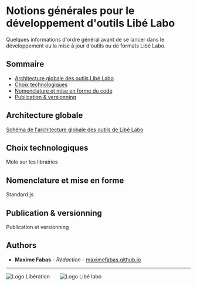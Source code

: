 # Notions générales pour le développement d'outils Libé Labo

Quelques informations d'ordre général avant de se lancer dans le développement ou la mise à jour d'outils ou de formats Libé Labo.

## Sommaire
- [Architecture globale des outlis Libé Labo](https://github.com/libe-max/Docs/blob/master/technical-guidelines-overview.md#architecture-globale)
- [Choix technologiques](https://github.com/libe-max/Docs/blob/master/technical-guidelines-overview.md#choix-technologiques)
- [Nomenclature et mise en forme du code](https://github.com/libe-max/Docs/blob/master/technical-guidelines-overview.md#nomenclature-et-mise-en-forme)
- [Publication & versionning](https://github.com/libe-max/Docs/blob/master/technical-guidelines-overview.md#publication--versionning)

## Architecture globale

[Schéma de l'architecture globale des outils de Libé Labo](https://github.com/libe-max/Docs/raw/master/assets/applications-scheme.png)

## Choix technologiques

Molo sur les librairies

## Nomenclature et mise en forme

Standard.js

## Publication & versionning

Publication et versionning

## Authors

- **Maxime Fabas** - _Rédaction_ - [maximefabas.github.io](https://maximefabas.github.io)

___
![Logo Libération](https://www.liberation.fr/apps/static/assets/liberation-logo_raster_64.png)       ![Logo Libé labo](https://www.liberation.fr/apps/static/assets/libe-labo-logo_raster_64.png)

